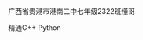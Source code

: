 广西省贵港市港南二中七年级2322班懂哥

精通C++ Python

<!---
lov2019/lov2019 is a ✨ special ✨ repository because its `README.md` (this file) appears on your GitHub profile.
You can click the Preview link to take a look at your changes.
--->
